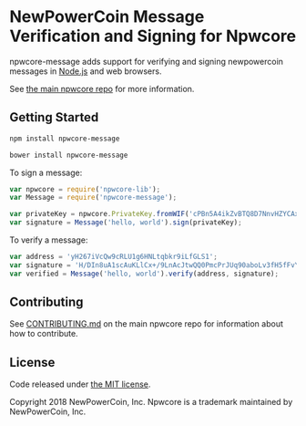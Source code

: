 # NewPowerCoin Message Verification and Signing for Npwcore


npwcore-message adds support for verifying and signing newpowercoin messages in [Node.js](http://nodejs.org/) and web browsers.

See [the main npwcore repo](https://github.com/npw-project/npwcore-node) for more information.

## Getting Started

```sh
npm install npwcore-message
```

```sh
bower install npwcore-message
```

To sign a message:

```javascript
var npwcore = require('npwcore-lib');
var Message = require('npwcore-message');

var privateKey = npwcore.PrivateKey.fromWIF('cPBn5A4ikZvBTQ8D7NnvHZYCAxzDZ5Z2TSGW2LkyPiLxqYaJPBW4');
var signature = Message('hello, world').sign(privateKey);
```

To verify a message:

```javascript
var address = 'yH267iVcQw9cRLU1g6HNLtqbkr9iLfGLS1';
var signature = 'H/DIn8uA1scAuKLlCx+/9LnAcJtwQQ0PmcPrJUq90aboLv3fH5fFvY+vmbfOSFEtGarznYli6ShPr9RXwY9UrIY=';
var verified = Message('hello, world').verify(address, signature);
```

## Contributing

See [CONTRIBUTING.md](https://github.com/npw-project/npwcore-node/blob/master/CONTRIBUTING.md) on the main npwcore repo for information about how to contribute.

## License

Code released under [the MIT license](https://github.com/npw-project/npwcore-node/blob/master/LICENSE).

Copyright 2018 NewPowerCoin, Inc. Npwcore is a trademark maintained by NewPowerCoin, Inc.

